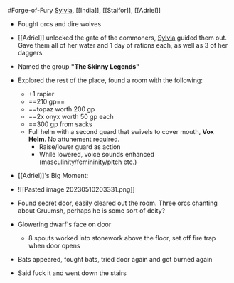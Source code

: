 #Forge-of-Fury 
[Sylvia](Sylvia.md), [[India]], [[Stalfor]], [[Adriel]]

- Fought orcs and dire wolves
- [[Adriel]] unlocked the gate of the commoners, [Sylvia](Sylvia.md) guided them out. Gave them all of her water and 1 day of rations each, as well as 3 of her daggers
- Named the group **"The Skinny Legends"**
- Explored the rest of the place, found a room with the following:
	- +1 rapier
	- ==210 gp==
	- ==topaz worth 200 gp
	- ==2x onyx worth 50 gp each
	- ==300 gp from sacks
	- Full helm with a second guard that swivels to cover mouth, **Vox Helm**. No attunement required.
		- Raise/lower guard as action
		- While lowered, voice sounds enhanced (masculinity/femininity/pitch etc.)

- [[Adriel]]'s Big Moment:
- ![[Pasted image 20230510203331.png]]

- Found secret door, easily cleared out the room. Three orcs chanting about Gruumsh, perhaps he is some sort of deity?
- Glowering dwarf's face on door
	- 8 spouts worked into stonework above the floor, set off fire trap when door opens
- Bats appeared, fought bats, tried door again and got burned again
- Said fuck it and went down the stairs